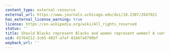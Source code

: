 ```yaml
---
content_type: external-resource
external_url: https://www.journals.uchicago.edu/doi/10.2307/2647821
has_external_license_warning: true
license: https://en.wikipedia.org/wiki/All_rights_reserved
status: ''
title: Should Blacks represent Blacks and women represent women? A contingent 'yes'
uid: 65764212-2c65-402f-a7af-81b67a9799bf
wayback_url: ''
---
```

